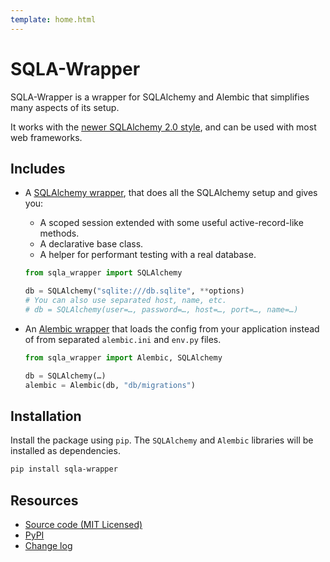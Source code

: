 ```yaml
---
template: home.html
---
```

# SQLA-Wrapper

SQLA-Wrapper is a wrapper for SQLAlchemy and Alembic that simplifies many aspects of its setup.

It works with the [newer  SQLAlchemy 2.0 style](https://docs.sqlalchemy.org/en/20/glossary.html#term-2.0-style), and can be used with most web frameworks.


## Includes

- A [SQLAlchemy wrapper](sqlalchemy-wrapper), that does all the SQLAlchemy setup and gives you:
    - A scoped session extended with some useful active-record-like methods.
    - A declarative base class.
    - A helper for performant testing with a real database.

    ```python
    from sqla_wrapper import SQLAlchemy

    db = SQLAlchemy("sqlite:///db.sqlite", **options)
    # You can also use separated host, name, etc.
    # db = SQLAlchemy(user=…, password=…, host=…, port=…, name=…)
    ```

- An [Alembic wrapper](alembic-wrapper) that loads the config from your application instead of from separated `alembic.ini` and `env.py` files.

    ```python
    from sqla_wrapper import Alembic, SQLAlchemy

    db = SQLAlchemy(…)
    alembic = Alembic(db, "db/migrations")
    ```


## Installation

Install the package using `pip`. The `SQLAlchemy` and `Alembic` libraries will be installed as dependencies.

```bash
pip install sqla-wrapper
```


## Resources

- [Source code (MIT Licensed)](https://github.com/jpsca/sqla-wrapper)
- [PyPI](https://pypi.org/project/sqla-wrapper/)
- [Change log](https://github.com/jpsca/sqla-wrapper/releases)
